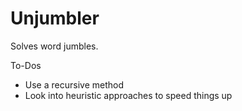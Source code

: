 # Unjumbler
Solves word jumbles. 

To-Dos
- Use a recursive method
- Look into heuristic approaches to speed things up
